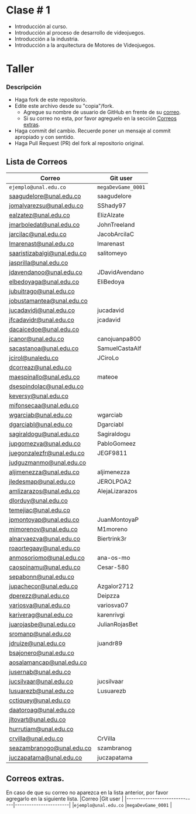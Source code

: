 # Clase # 1

- Introducción al curso.
- Introducción al proceso de desarrollo de videojuegos.
- Introducción a la industria.
- Introducción a la arquitectura de Motores de Videojuegos.

# Taller

### Descripción
- Haga fork de este repositorio.
- Edite este archivo desde su "copia"/fork.
  - Agregue su nombre de usuario de GitHub en frente de su [correo](#lista-de-correos).
  - Si su correo no esta, por favor agreguelo en la sección [Correos extras](#correos-extras).
- Haga commit del cambio. Recuerde poner un mensaje al commit apropiado y con sentido.
- Haga Pull Request (PR) del fork al repositorio original.


## Lista de Correos
|Correo                        |Git user               |
|------------------------------|-----------------------|
|`ejemplo@unal.edu.co`         |`megaDevGame_0001`     |
|saagudelore@unal.edu.co       |saagudelore            |
|jomalvarezsu@unal.edu.co      |SShady97               |
|ealzatez@unal.edu.co          |ElizAlzate             |
|jmarboledat@unal.edu.co       |JohnTreeland           |
|jarcilac@unal.edu.co          |JacobArcilaC           |
|lmarenast@unal.edu.co         |lmarenast              |
|saaristizabalgi@unal.edu.co   |salitomeyo             |
|jasprilla@unal.edu.co         |                       |
|jdavendanoo@unal.edu.co       |JDavidAvendano         |
|elbedoyaga@unal.edu.co        |EliBedoya              |
|jubuitrago@unal.edu.co        |                       |
|jobustamantea@unal.edu.co     |                       |
|jucadavidj@unal.edu.co        |jucadavid              |
|jfcadavidr@unal.edu.co        |jcadavid               |
|dacaicedoe@unal.edu.co        |                       |
|jcanor@unal.edu.co            |canojuanpa800          |
|sacastanoa@unal.edu.co        |SamuelCastaAlf         |
|jcirol@unaledu.co             |JCiroLo                |
|dcorreaz@unal.edu.co          |                       |
|maespinallo@unal.edu.co       |mateoe                 |
|dsespindolac@unal.edu.co      |                       |
|keversy@unal.edu.co           |                       |
|mifonsecaa@unal.edu.co        |                       |
|wgarciab@unal.edu.co          |wgarciab               |
|dgarciabl@unal.edu.co         |Dgarciabl              |
|sagiraldogu@unal.edu.co       |Sagiraldogu            |
|jupgomezva@unal.edu.co        |PabloGomeez            |
|juegonzalezfr@unal.edu.co     |JEGF9811               |
|judguzmanmo@unal.edu.co       |                       |
|aljimenezza@unal.edu.co       |aljimenezza            |
|jledesmap@unal.edu.co         |JEROLPOA2              |
|amlizarazos@unal.edu.co       |AlejaLizarazos         |
|dlorduy@unal.edu.co           |                       |
|temejiac@unal.edu.co          |                       |
|jpmontoyap@unal.edu.co        |JuanMontoyaP           |
|mimorenov@unal.edu.co         |M1moreno               |
|alnarvaezva@unal.edu.co       |Biertrink3r            |
|roaortegaay@unal.edu.co       |                       |
|anmosoriomo@unal.edu.co       |ana-os-mo              |
|caospinamu@unal.edu.co        |Cesar-580              |
|sepabonn@unal.edu.co          |                       |
|jupachecor@unal.edu.co        |Azgalor2712            |
|dperezz@unal.edu.co           |Deipzza                |
|variosva@unal.edu.co          |variosva07             |
|kariverag@unal.edu.co         |karenrivgi             |
|juarojasbe@unal.edu.co        |JulianRojasBet         |
|sromanp@unal.edu.co           |                       |
|jdruize@unal.edu.co           |juandr89               |
|bsajonero@unal.edu.co         |                       |
|aosalamancap@unal.edu.co      |                       |
|jusernab@unal.edu.co          |                       |
|jucsilvaar@unal.edu.co        |jucsilvaar             |
|lusuarezb@unal.edu.co         |Lusuarezb              |
|cctiquey@unal.edu.co          |                       |
|daatoroag@unal.edu.co         |                       |
|jltovart@unal.edu.co          |                       |
|hurrutiam@unal.edu.co         |                       |
|crvilla@unal.edu.co           |CrVilla                |
|seazambranogo@unal.edu.co     |szambranog             |
|juczapatama@unal.edu.co       |juczapatama            |

           
## Correos extras.
En caso de que su correo no aparezca en la lista anterior, por favor agregarlo en la siguiente lista.
|Correo                        |Git user               |
|------------------------------|-----------------------|
|`ejemplo@unal.edu.co`         |`megaDevGame_0001`     |
